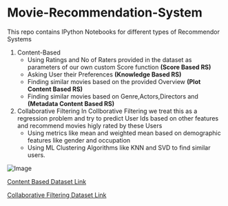# Movie-Recommendation-System
This repo contains IPython Notebooks for different types of Recommendor Systems
1. Content-Based
    - Using Ratings and No of Raters provided in the dataset as parameters of our own custom Score function **(Score Based RS)**
    - Asking User their Preferences **(Knowledge Based RS)**
    - Finding similar movies based on the provided Overview  **(Plot Content Based RS)**
    - Finding similar movies based on Genre,Actors,Directors and **(Metadata Content Based RS)**
2. Collaborative Filtering
   In Collborative Filtering we treat this as a regression problem and try to predict User Ids based on other features and recommend movies higly rated by these Users
    - Using metrics like mean and weighted mean based on demographic features like gender and occupation
    - Using ML Clustering Algorithms like KNN and SVD to find similar users.

![Image](https://cache.desktopnexus.com/thumbseg/2188/2188719-bigthumbnail.jpg)

[Content Based Dataset Link](https://www.kaggle.com/rounakbanik/the-movies-dataset)

[Collaborative Filtering Dataset Link](https://www.kaggle.com/prajitdatta/movielens-100k-dataset)
